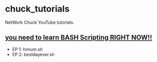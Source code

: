 # chuck_tutorials
NetWork Chuck YouTube tutorials.


## [you need to learn BASH Scripting RIGHT NOW!!](https://youtube.com/playlist?list=PLIhvC56v63IKioClkSNDjW7iz-6TFvLwS&si=3L7Etnpf0knAi1cz)
- EP 1: himum.sh
- EP 2: bestdayever.sh